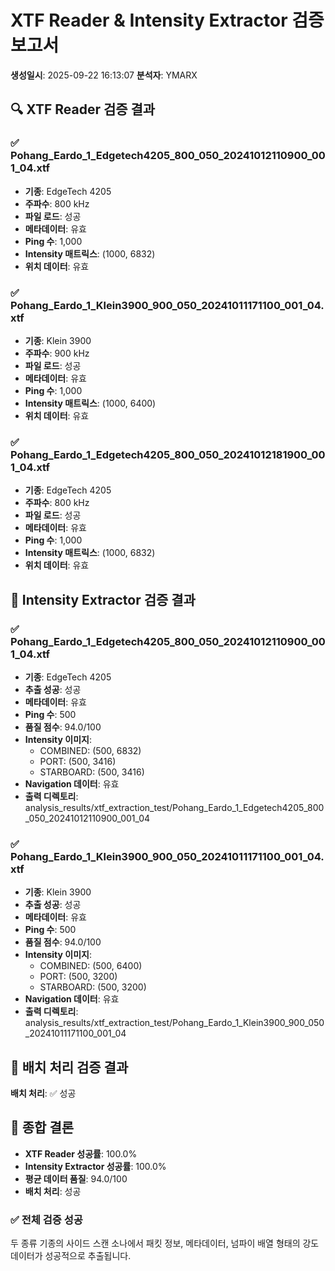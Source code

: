 # XTF Reader & Intensity Extractor 검증 보고서
**생성일시**: 2025-09-22 16:13:07
**분석자**: YMARX

## 🔍 **XTF Reader 검증 결과**

### ✅ Pohang_Eardo_1_Edgetech4205_800_050_20241012110900_001_04.xtf
- **기종**: EdgeTech 4205
- **주파수**: 800 kHz
- **파일 로드**: 성공
- **메타데이터**: 유효
- **Ping 수**: 1,000
- **Intensity 매트릭스**: (1000, 6832)
- **위치 데이터**: 유효

### ✅ Pohang_Eardo_1_Klein3900_900_050_20241011171100_001_04.xtf
- **기종**: Klein 3900
- **주파수**: 900 kHz
- **파일 로드**: 성공
- **메타데이터**: 유효
- **Ping 수**: 1,000
- **Intensity 매트릭스**: (1000, 6400)
- **위치 데이터**: 유효

### ✅ Pohang_Eardo_1_Edgetech4205_800_050_20241012181900_001_04.xtf
- **기종**: EdgeTech 4205
- **주파수**: 800 kHz
- **파일 로드**: 성공
- **메타데이터**: 유효
- **Ping 수**: 1,000
- **Intensity 매트릭스**: (1000, 6832)
- **위치 데이터**: 유효

## 🎨 **Intensity Extractor 검증 결과**

### ✅ Pohang_Eardo_1_Edgetech4205_800_050_20241012110900_001_04.xtf
- **기종**: EdgeTech 4205
- **추출 성공**: 성공
- **메타데이터**: 유효
- **Ping 수**: 500
- **품질 점수**: 94.0/100
- **Intensity 이미지**:
  - COMBINED: (500, 6832)
  - PORT: (500, 3416)
  - STARBOARD: (500, 3416)
- **Navigation 데이터**: 유효
- **출력 디렉토리**: analysis_results/xtf_extraction_test/Pohang_Eardo_1_Edgetech4205_800_050_20241012110900_001_04

### ✅ Pohang_Eardo_1_Klein3900_900_050_20241011171100_001_04.xtf
- **기종**: Klein 3900
- **추출 성공**: 성공
- **메타데이터**: 유효
- **Ping 수**: 500
- **품질 점수**: 94.0/100
- **Intensity 이미지**:
  - COMBINED: (500, 6400)
  - PORT: (500, 3200)
  - STARBOARD: (500, 3200)
- **Navigation 데이터**: 유효
- **출력 디렉토리**: analysis_results/xtf_extraction_test/Pohang_Eardo_1_Klein3900_900_050_20241011171100_001_04

## 🔄 **배치 처리 검증 결과**

**배치 처리**: ✅ 성공

## 🎯 **종합 결론**

- **XTF Reader 성공률**: 100.0%
- **Intensity Extractor 성공률**: 100.0%
- **평균 데이터 품질**: 94.0/100
- **배치 처리**: 성공

### ✅ **전체 검증 성공**
두 종류 기종의 사이드 스캔 소나에서 패킷 정보, 메타데이터, 넘파이 배열 형태의 강도 데이터가 성공적으로 추출됩니다.